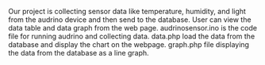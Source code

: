 Our project is collecting sensor data like temperature, humidity, and light from the audrino device and then send to the database. User can view the data table and data graph from the web page.
audrinosensor.ino is the code file for running audrino and collecting data. data.php load the data from the database and display the chart on the webpage. graph.php file displaying the data from the database as a line graph.